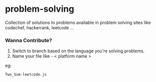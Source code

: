 # problem-solving

Collection of solutions to problems available in problem solving sites like codechef, hackerrank, leetcode ...

### Wanna Contribute?

1. Switch to branch based on the language you're solving problems.
2. Name your file like <Problem title> - < platform name >

eg:

    Two_Sum-leetcode.js
